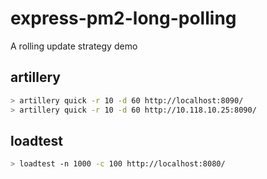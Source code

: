 # express-pm2-long-polling

A rolling update strategy demo

## artillery

```sh
> artillery quick -r 10 -d 60 http://localhost:8090/
> artillery quick -r 10 -d 60 http://10.118.10.25:8090/
```

## loadtest

```sh
> loadtest -n 1000 -c 100 http://localhost:8080/
```

